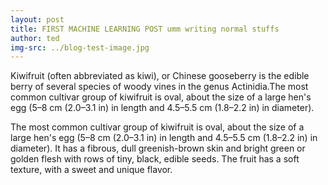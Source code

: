```yaml
---
layout: post
title: FIRST MACHINE LEARNING POST umm writing normal stuffs
author: ted
img-src: ../blog-test-image.jpg
---
```

Kiwifruit (often abbreviated as kiwi), or Chinese gooseberry is the edible
berry of several species of woody vines in the genus Actinidia.The most common cultivar group of kiwifruit is oval, about the size of a large
hen's egg (5–8 cm (2.0–3.1 in) in length and 4.5–5.5 cm (1.8–2.2 in) in
diameter).

The most common cultivar group of kiwifruit is oval, about the size of a large
hen's egg (5–8 cm (2.0–3.1 in) in length and 4.5–5.5 cm (1.8–2.2 in) in
diameter). It has a fibrous, dull greenish-brown skin and bright green or
golden flesh with rows of tiny, black, edible seeds. The fruit has a soft
texture, with a sweet and unique flavor.